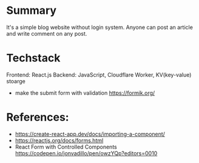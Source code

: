 # Summary
It's a simple blog website without login system.
Anyone can post an article and write comment on any post.

# Techstack
Frontend: React.js
Backend: JavaScript, Cloudflare Worker, KV(key-value) stoarge

- make the submit form with validation https://formik.org/

# References:
- https://create-react-app.dev/docs/importing-a-component/
- https://reactjs.org/docs/forms.html
- React Form with Controlled Components https://codepen.io/jonvadillo/pen/owzYQp?editors=0010
